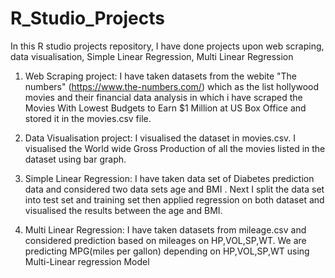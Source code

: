 # R_Studio_Projects
In this R studio projects repository, I have done projects upon web scraping, data visualisation, Simple Linear Regression, Multi Linear Regression 

1) Web Scraping project: I have taken datasets from the webite "The numbers" (https://www.the-numbers.com/) which as the list hollywood movies and their financial data analysis in which i have scraped the Movies With Lowest Budgets to Earn $1 Million at US Box Office and stored it in the movies.csv file.

2) Data Visualisation project: I visualised the dataset in movies.csv. I visualised the World wide Gross Production of all the movies listed in the dataset using bar graph.

3) Simple Linear Regression: I have taken data set of Diabetes prediction data and considered two data sets age and BMI . Next I split the data set into test set and training set then applied regression on both dataset and visualised the results between the age and BMI.

4) Multi Linear Regression: I have taken datasets from mileage.csv and considered prediction based on mileages on HP,VOL,SP,WT. We are predicting MPG(miles per gallon) depending on HP,VOL,SP,WT using Multi-Linear regression Model
